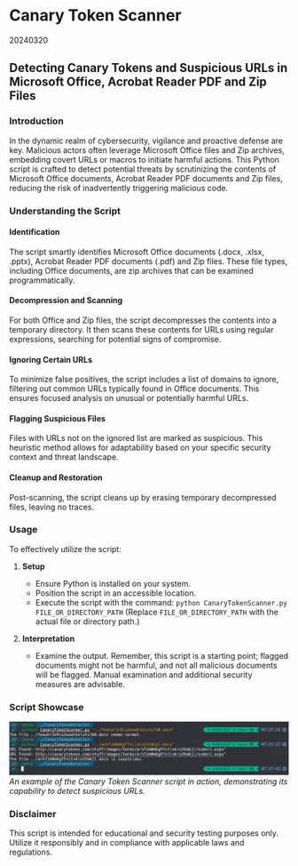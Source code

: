 # Canary Token Scanner
20240320
## Detecting Canary Tokens and Suspicious URLs in Microsoft Office, Acrobat Reader PDF and Zip Files

### Introduction

In the dynamic realm of cybersecurity, vigilance and proactive defense are key. Malicious actors often leverage Microsoft Office files and Zip archives, embedding covert URLs or macros to initiate harmful actions. This Python script is crafted to detect potential threats by scrutinizing the contents of Microsoft Office documents, Acrobat Reader PDF documents and Zip files, reducing the risk of inadvertently triggering malicious code.

### Understanding the Script

#### Identification
The script smartly identifies Microsoft Office documents (.docx, .xlsx, .pptx), Acrobat Reader PDF documents (.pdf) and Zip files. These file types, including Office documents, are zip archives that can be examined programmatically.

#### Decompression and Scanning
For both Office and Zip files, the script decompresses the contents into a temporary directory. It then scans these contents for URLs using regular expressions, searching for potential signs of compromise.

#### Ignoring Certain URLs
To minimize false positives, the script includes a list of domains to ignore, filtering out common URLs typically found in Office documents. This ensures focused analysis on unusual or potentially harmful URLs.

#### Flagging Suspicious Files
Files with URLs not on the ignored list are marked as suspicious. This heuristic method allows for adaptability based on your specific security context and threat landscape.

#### Cleanup and Restoration
Post-scanning, the script cleans up by erasing temporary decompressed files, leaving no traces.

### Usage

To effectively utilize the script:

1. **Setup**
   - Ensure Python is installed on your system.
   - Position the script in an accessible location.
   - Execute the script with the command: `python CanaryTokenScanner.py FILE_OR_DIRECTORY_PATH` (Replace `FILE_OR_DIRECTORY_PATH` with the actual file or directory path.)

2. **Interpretation**
   - Examine the output. Remember, this script is a starting point; flagged documents might not be harmful, and not all malicious documents will be flagged. Manual examination and additional security measures are advisable.

### Script Showcase

![Canary Token Scanner in Action](https://raw.githubusercontent.com/0xNslabs/CanaryTokenDetector/main/demo.png)
*An example of the Canary Token Scanner script in action, demonstrating its capability to detect suspicious URLs.*

### Disclaimer

This script is intended for educational and security testing purposes only. Utilize it responsibly and in compliance with applicable laws and regulations.
